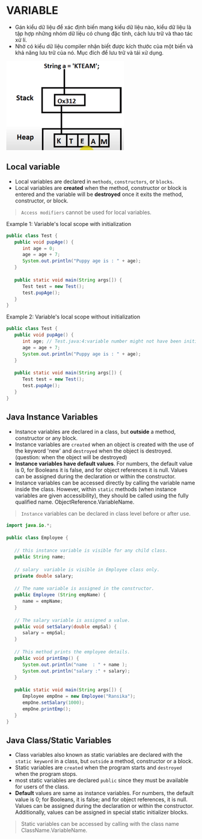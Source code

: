# VARIABLE

- Gán kiểu dữ liệu để xác định biến mang kiểu dữ liệu nào, kiểu dữ liệu là tập hợp những nhóm dữ liệu có chung đặc tính, cách lưu trữ và thao tác xử lí.
- Nhờ có kiểu dữ liệu compiler nhận biết được kích thước của một biến và khả năng lưu trữ của nó. Mục đích để lưu trữ và tái xử dụng.

![alt text](image.png)

## Local variable

- Local variables are declared in `methods`, `constructors`, or `blocks`.
- Local variables are **created** when the method, constructor or block is entered and the variable will be **destroyed** once it exits the method, constructor, or block.

> `Access modifiers` cannot be used for local variables.

Example 1: Variable's local scope with initialization
```java
public class Test {
   public void pupAge() {
      int age = 0;
      age = age + 7;
      System.out.println("Puppy age is : " + age);
   }

   public static void main(String args[]) {
      Test test = new Test();
      test.pupAge();
   }
}
```

Example 2: Variable's local scope without initialization
```java
public class Test {
   public void pupAge() {
      int age; // Test.java:4:variable number might not have been initialized
      age = age + 7;
      System.out.println("Puppy age is : " + age);
   }

   public static void main(String args[]) {
      Test test = new Test();
      test.pupAge();
   }
}
```

## Java Instance Variables

- Instance variables are declared in a class, but **outside** a method, constructor or any block.
- Instance variables are `created` when an object is created with the use of the keyword 'new' and `destroyed` when the object is destroyed. (question: when the object will be destroyed)
- **Instance variables have default values**. For numbers, the default value is 0, for Booleans it is false, and for object references it is null. Values can be assigned during the declaration or within the constructor.
- Instance variables can be accessed directly by calling the variable name inside the class. However, within `static` methods (when instance variables are given accessibility), they should be called using the fully qualified name. ObjectReference.VariableName.

> `Instance` variables can be declared in class level before or after use.

```java
import java.io.*;

public class Employee {

   // this instance variable is visible for any child class.
   public String name;

   // salary  variable is visible in Employee class only.
   private double salary;

   // The name variable is assigned in the constructor.
   public Employee (String empName) {
      name = empName;
   }

   // The salary variable is assigned a value.
   public void setSalary(double empSal) {
      salary = empSal;
   }

   // This method prints the employee details.
   public void printEmp() {
      System.out.println("name  : " + name );
      System.out.println("salary :" + salary);
   }

   public static void main(String args[]) {
      Employee empOne = new Employee("Ransika");
      empOne.setSalary(1000);
      empOne.printEmp();
   }
}
```

## Java Class/Static Variables
- Class variables also known as static variables are declared with the `static keyword` in a class, but `outside` a method, constructor or a block.
- Static variables are `created` when the program starts and `destroyed` when the program stops.
- most static variables are declared `public` since they must be available for users of the class.
- **Default** values are same as instance variables. For numbers, the default value is 0; for Booleans, it is false; and for object references, it is null. Values can be assigned during the declaration or within the constructor. Additionally, values can be assigned in special static initializer blocks.

> Static variables can be accessed by calling with the class name ClassName.VariableName.



